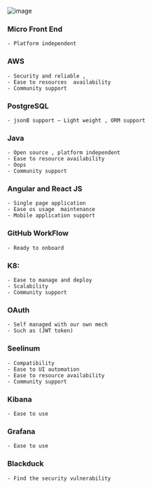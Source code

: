 ![image](https://github.com/himanshumalvi/himanshumalvi/assets/45842963/0bf5a92b-d1cc-413b-8361-3e558a463b62)


### Micro Front End	
	- Platform independent
### AWS	
	- Security and reliable ,
	- Ease to resources  availability
	- Community support
### PostgreSQL	
	- jsonB support – Light weight , ORM support
### Java	
	- Open source , platform independent  
	- Ease to resource availability
	- Oops	
	- Community support
### Angular and React JS
	- Single page application
	- Ease os usage  maintenance
	- Mobile application support 
### GitHub WorkFlow
	- Ready to onboard
### K8: 	
	- Ease to manage and deploy	
	- Scalability
	- Community support
### OAuth	
	- Self managed with our own mech
	- Such as (JWT token)
### Seelinum	
	- Compatibility  
	- Ease to UI automation
	- Ease to resource availability
	- Community support
### Kibana	
	- Ease to use
### Grafana	
	- Ease to use
### Blackduck	
	- Find the security vulnerability 
